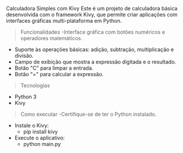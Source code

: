 Calculadora Simples com Kivy
Este é um projeto de calculadora básica desenvolvida com o framework Kivy, que permite criar aplicações com interfaces gráficas multi-plataforma em Python.

> Funcionalidades
  -Interface gráfica com botões numéricos e operadores matemáticos.
  - Suporte às operações básicas: adição, subtração, multiplicação e divisão.
  - Campo de exibição que mostra a expressão digitada e o resultado.
  - Botão "C" para limpar a entrada.
  - Botão "=" para calcular a expressão.

> Tecnologias
  - Python 3
  - Kivy

> Como executar
  -Certifique-se de ter o Python instalado.
  - Instale o Kivy:
    - pip install kivy
  - Execute o aplicativo:
    - python main.py
